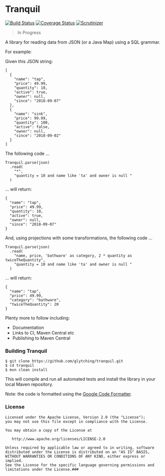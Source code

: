 Tranquil
========

[![Build Status](https://travis-ci.org/glytching/tranquil.svg?branch=master)](https://travis-ci.org/glytching/tranquil)  [![Coverage Status](https://coveralls.io/repos/github/glytching/tranquil/badge.svg?branch=master)](https://coveralls.io/github/glytching/tranquil?branch=master) [![Scrutinizer](https://img.shields.io/scrutinizer/g/glytching/tranquil.svg)](https://scrutinizer-ci.com/g/glytching/junit-extensions/)

> In Progress

A library for reading data from JSON (or a Java Map) using a SQL grammar.

For example:

Given this JSON string:

```
[
  {
    "name": "tap",
    "price": 49.99,
    "quantity": 10,
    "active": true,
    "owner": null,
    "since": "2018-09-07"
  },
  {
    "name": "sink",
    "price": 99.99,
    "quantity": 100,
    "active": false,
    "owner": null,
    "since": "2018-09-02"
  }
]
```

The following code ...

```
Tranquil.parse(json)
  .read(
    "*",
    "quantity = 10 and name like 'ta' and owner is null "
  )
```

... will return:

```
{
  "name": "tap",
  "price": 49.99,
  "quantity": 10,
  "active": true,
  "owner": null,
  "since": "2018-09-07"
}
```

And, using projections with some transformations, the following code ...

```
Tranquil.parse(json)
  .read(
    "name, price, 'bathware' as category, 2 * quantity as twiceTheQuantity",
    "quantity = 10 and name like 'ta' and owner is null "
  )
```

... will return:

```
{
  "name": "tap",
  "price": 49.99,
  "category": "bathware",
  "twiceTheQuantity": 20
}
```

Plenty more to follow including:

* Documentation
* Links to CI, Maven Central etc
* Publishing to Maven Central

### Building Tranquil

```
$ git clone https://github.com/glytching/tranquil.git
$ cd tranquil
$ mvn clean install
```

This will compile and run all automated tests and install the library in your local Maven repository.

Note: the code is formatted using the [Google Code Formatter](https://github.com/google/google-java-format).

### License

    Licensed under the Apache License, Version 2.0 (the "License");
    you may not use this file except in compliance with the License.

    You may obtain a copy of the License at

       http://www.apache.org/licenses/LICENSE-2.0

    Unless required by applicable law or agreed to in writing, software
    distributed under the License is distributed on an "AS IS" BASIS,
    WITHOUT WARRANTIES OR CONDITIONS OF ANY KIND, either express or implied.
    See the License for the specific language governing permissions and
    limitations under the License.###